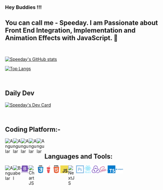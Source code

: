 ### Hey Buddies !!!

## You can call me - Speeday. I am Passionate about Front End Integration, Implementation and Animation Effects with JavaScript. 👋

<br />

[![Speeday's GitHub stats](https://github-readme-stats.vercel.app/api?username=speeday&show_icons=true&theme=tokyonight)](https://github.com/speeday/github-readme-stats)

[![Top Langs](https://github-readme-stats.vercel.app/api/top-langs/?username=speeday&layout=compact)](https://github.com/speeday/github-readme-stats)

<br />

## Daily Dev

<a href="https://app.daily.dev/Speeday"><img src="https://api.daily.dev/devcards/a857752ad70c4365bbe46b112af387e7.png?r=5vx" width="400" alt="Speeday's Dev Card"/></a>

<br />


## Coding Platform:-
[<img align="left" alt="Angular" width="26px" src="https://leetcode.com/static/images/LeetCode_logo_rvs.png" />][leetcode]

[<img align="left" alt="Angular" width="26px" src="https://cdn.sstatic.net/Sites/stackoverflow/Img/apple-touch-icon.png" />][stackoverflow]

[<img align="left" alt="Angular" width="26px" src="https://media.glassdoor.com/sqll/1605105/interviewbit-squarelogo-1492428049653.png" />][interviewbit]

[<img align="left" alt="Angular" width="26px" src="https://cdn.worldvectorlogo.com/logos/devto.svg" />][devto]

[<img align="left" alt="Angular" width="26px" src="https://www.freecodecamp.org/favicon-32x32.png" />][freecodecamp]

<br />

## Languages and Tools:

[<img align="left" alt="Angular" width="26px" src="https://angular.io/assets/images/logos/angular/angular.svg" />][angular]

[<img align="left" alt="Babel" width="26px" src="https://www.vectorlogo.zone/logos/babeljs/babeljs-icon.svg" />][babel]

[<img align="left" alt="BootStrap" width="26px" src="https://raw.githubusercontent.com/devicons/devicon/master/icons/bootstrap/bootstrap-plain-wordmark.svg" />][bootstrap]

[<img align="left" alt="Chart JS" width="26px" src="https://www.chartjs.org/media/logo-title.svg" />][chartjs]

[<img align="left" alt="CSS3" width="26px" src="https://raw.githubusercontent.com/devicons/devicon/master/icons/css3/css3-original-wordmark.svg" />][CSS]

[<img align="left" alt="Gulp JS" width="26px" src="https://raw.githubusercontent.com/devicons/devicon/master/icons/gulp/gulp-plain.svg" />][gulp]

[<img align="left" alt="HTML5" width="26px" src="https://raw.githubusercontent.com/devicons/devicon/master/icons/html5/html5-original-wordmark.svg" />][HTML]

[<img align="left" alt="JavaScript" width="26px" src="https://raw.githubusercontent.com/devicons/devicon/master/icons/javascript/javascript-original.svg" />][javascript]

[<img align="left" alt="NextJS" width="26px" src="https://cdn.worldvectorlogo.com/logos/nextjs-2.svg" />][nextjs]

[<img align="left" alt="PhotoShop" width="26px" src="https://raw.githubusercontent.com/devicons/devicon/master/icons/photoshop/photoshop-line.svg" />][photoshop]

[<img align="left" alt="ReactJS" width="26px" src="https://raw.githubusercontent.com/devicons/devicon/master/icons/react/react-original-wordmark.svg" />][reactjs]

[<img align="left" alt="Redux" width="26px" src="https://raw.githubusercontent.com/devicons/devicon/master/icons/redux/redux-original.svg" />][redux]

[<img align="left" alt="SASS" width="26px" src="https://raw.githubusercontent.com/devicons/devicon/master/icons/sass/sass-original.svg" />][sass]

[<img align="left" alt="TypeScript" width="26px" src="https://raw.githubusercontent.com/devicons/devicon/master/icons/typescript/typescript-original.svg" />][typescript]

[<img align="left" alt="Webpack" width="26px" src="https://raw.githubusercontent.com/devicons/devicon/d00d0969292a6569d45b06d3f350f463a0107b0d/icons/webpack/webpack-original-wordmark.svg" />][webpack]

<br />
<br />

[angular]: https://angular.io
[babel]: https://babeljs.io/
[bootstrap]: https://getbootstrap.com
[chartjs]: https://www.chartjs.org
[css]: https://www.w3schools.com/css/
[gulp]: https://gulpjs.com
[html]: https://www.w3.org/html/
[nextjs]: https://nextjs.org/
[javascript]: https://developer.mozilla.org/en-US/docs/Web/JavaScript
[photoshop]: https://www.photoshop.com/en
[reactjs]: https://reactjs.org/
[redux]: https://redux.js.org/
[sass]: https://sass-lang.com
[typescript]: https://www.typescriptlang.org/
[webpack]: https://webpack.js.org
[leetcode]: https://leetcode.com/ydeepak1/
[stackoverflow]: https://stackoverflow.com/users/2789979/speeday
[interviewbit]: https://www.interviewbit.com/profile/speeday
[devto]: https://dev.to/speeday
[freecodecamp]: https://www.freecodecamp.org/fccbf94fdaa-1341-47f8-9a7e-a3d2de8dc0d1
